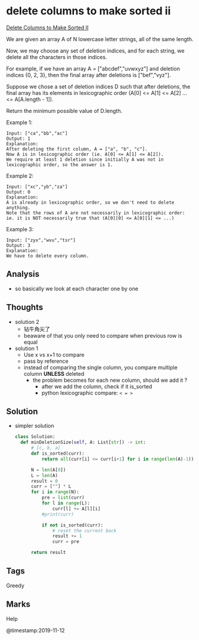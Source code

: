 # delete columns to make sorted ii

[Delete Columns to Make Sorted II](https://leetcode.com/problems/delete-columns-to-make-sorted-ii)

We are given an array A of N lowercase letter strings, all of the same length.

Now, we may choose any set of deletion indices, and for each string, we delete all the characters in those indices.

For example, if we have an array A = \["abcdef","uvwxyz"\] and deletion indices {0, 2, 3}, then the final array after deletions is \["bef","vyz"\].

Suppose we chose a set of deletion indices D such that after deletions, the final array has its elements in lexicographic order \(A\[0\] &lt;= A\[1\] &lt;= A\[2\] ... &lt;= A\[A.length - 1\]\).

Return the minimum possible value of D.length.

Example 1:

```text
Input: ["ca","bb","ac"]
Output: 1
Explanation: 
After deleting the first column, A = ["a", "b", "c"].
Now A is in lexicographic order (ie. A[0] <= A[1] <= A[2]).
We require at least 1 deletion since initially A was not in lexicographic order, so the answer is 1.
```

Example 2:

```text
Input: ["xc","yb","za"]
Output: 0
Explanation: 
A is already in lexicographic order, so we don't need to delete anything.
Note that the rows of A are not necessarily in lexicographic order:
ie. it is NOT necessarily true that (A[0][0] <= A[0][1] <= ...)
```

Example 3:

```text
Input: ["zyx","wvu","tsr"]
Output: 3
Explanation: 
We have to delete every column.
```

## Analysis
- so basically we look at each character one by one 

## Thoughts

* solution 2
  * 钻牛角尖了
  * beaware of that you only need to compare when previous row is equal 
* solution 1
  * Use x vs x+1 to compare 
  * pass by reference 
  * instead of comparing the single column, you compare multiple column **UNLESS**  deleted
    * the problem becomes for each new column, should we add it ? 
      * after we add the column, check if it is\_sorted
      * python lexicographic compare: `< = >`

## Solution

* simpler solution

  ```python
  class Solution:
    def minDeletionSize(self, A: List[str]) -> int:
        # [c, b, a]
        def is_sorted(curr):
            return all(curr[i] <= curr[i+1] for i in range(len(A)-1))

        N = len(A[0])
        L = len(A)
        result = 0
        curr = [""] * L        
        for i in range(N):            
            pre = list(curr)
            for l in range(L):
                curr[l] += A[l][i]
            #print(curr)

            if not is_sorted(curr):
                # reset the current back 
                result += 1
                curr = pre

        return result
  ```

## Tags

Greedy

## Marks

Help

@timestamp:2019-11-12

